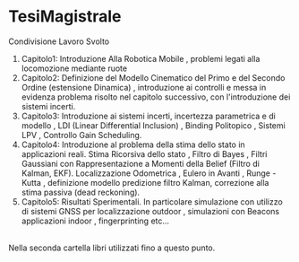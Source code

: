 # TesiMagistrale
Condivisione Lavoro Svolto
1) Capitolo1: Introduzione Alla Robotica Mobile , problemi legati alla locomozione mediante ruote
2) Capitolo2: Definizione del Modello Cinematico del Primo e del Secondo Ordine (estensione Dinamica) , introduzione ai controlli e messa in evidenza
problema risolto nel capitolo successivo, con l'introduzione dei sistemi incerti.
3) Capitolo3: Introduzione ai sistemi incerti, incertezza parametrica e di modello , LDI (Linear Differential Inclusion) , Binding Politopico ,
Sistemi LPV , Controllo Gain Scheduling.
4) Capitolo4: Introduzione al problema della stima dello stato in applicazioni reali. Stima Ricorsiva dello stato , Filtro di Bayes , Filtri Gaussiani con Rappresentazione a Momenti della Belief (Filtro di Kalman, EKF). Localizzazione Odometrica , Eulero in Avanti , Runge - Kutta , definizione modello predizione
filtro Kalman, correzione alla stima passiva (dead reckoning).
5) Capitolo5: Risultati Sperimentali. In particolare simulazione con utilizzo di sistemi GNSS per localizzazione outdoor , simulazioni con Beacons applicazioni indoor , fingerprinting etc...
</br></br>

Nella seconda cartella libri utilizzati fino a questo punto.

